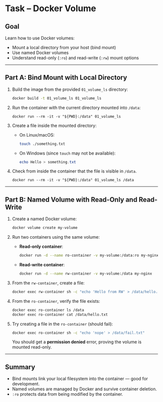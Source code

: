 
# Task – Docker Volume

## Goal

Learn how to use Docker volumes:
- Mount a local directory from your host (bind mount)
- Use named Docker volumes
- Understand read-only (`:ro`) and read-write (`:rw`) mount options

---

## Part A: Bind Mount with Local Directory

1. Build the image from the provided `01_volume_ls` directory:

   ```bash
   docker build -t 01_volume_ls 01_volume_ls
   ```

2. Run the container with the current directory mounted into `/data`:


     ```
     docker run --rm -it -v "${PWD}:/data" 01_volume_ls
     ```

3. Create a file inside the mounted directory:

   - On Linux/macOS:

     ```bash
     touch ./something.txt
     ```

   - On Windows (since `touch` may not be available):

     ```powershell
     echo Hello > something.txt
     ```

4. Check from inside the container that the file is visible in `/data`.

     ```
     docker run --rm -it -v "${PWD}:/data" 01_volume_ls /data
     ```

---

## Part B: Named Volume with Read-Only and Read-Write

1. Create a named Docker volume:

   ```bash
   docker volume create my-volume
   ```

2. Run two containers using the same volume:

   - **Read-only container**:

     ```bash
     docker run -d --name ro-container -v my-volume:/data:ro my-nginx
     ```

   - **Read-write container**:

     ```bash
     docker run -d --name rw-container -v my-volume:/data my-nginx
     ```

3. From the `rw-container`, create a file:

   ```bash
   docker exec rw-container sh -c "echo 'Hello from RW' > /data/hello.txt"
   ```

4. From the `ro-container`, verify the file exists:

   ```bash
   docker exec ro-container ls /data
   docker exec ro-container cat /data/hello.txt
   ```

5. Try creating a file in the `ro-container` (should fail):

   ```bash
   docker exec ro-container sh -c "echo 'nope' > /data/fail.txt"
   ```

   You should get a **permission denied** error, proving the volume is mounted read-only.

---

## Summary

- Bind mounts link your local filesystem into the container — good for development.
- Named volumes are managed by Docker and survive container deletion.
- `:ro` protects data from being modified by the container.